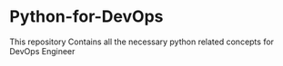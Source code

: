 # Python-for-DevOps
This repository Contains all the necessary python related concepts for DevOps Engineer
